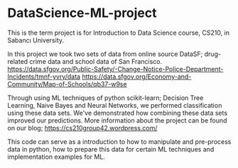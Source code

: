 # DataScience-ML-project
This is the term project is for Introduction to Data Science course, CS210, in Sabancı University.

In this project we took two sets of data from online source DataSF; drug-related crime data and school data of San Francisco.
https://data.sfgov.org/Public-Safety/-Change-Notice-Police-Department-Incidents/tmnf-yvry/data
https://data.sfgov.org/Economy-and-Community/Map-of-Schools/qb37-w9se

Through using ML techniques of python scikit-learn; Decision Tree Learning, Naive Bayes and Neural Networks, we performed classification using these data sets.
We've demonstrated how combining these data sets improved our predictions. More information about the project can be found on our blog; https://cs210group42.wordpress.com/

This code can serve as a introduction to how to manipulate and pre-process data in python, how to prepare this data for certain ML techniques and implementation examples for ML.
